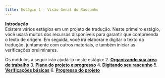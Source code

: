 ```yaml
---
title: Estágio 1 - Visão Geral do Rascunho
---
```


**Introdução**  
Existem vários estágios em um projeto de tradução. Neste primeiro estágio, você usará muitos dos recursos disponíveis para garantir que compreenda o texto de origem. Em seguida, você irá elaborar e digitar o texto da tradução, juntamente com outros materiais, e também iniciar as verificações preliminares.

Os módulos a seguir irão ajudá-lo neste estágio:
2. [**Organizando sua área de trabalho**](2.OD.md)
3. [**Plano do projeto e progresso**](3.PP1.md)
4. [**Digitando seu rascunho**](4.KD.md)
5. [**Verificações básicas**](5.BC1.md)
6. [**Progresso do projeto**](6.PP2.md)